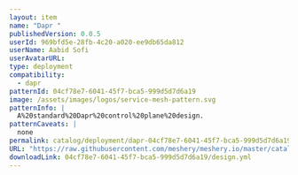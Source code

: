 ```yaml
---
layout: item
name: "Dapr "
publishedVersion: 0.0.5
userId: 969bfd5e-28fb-4c20-a020-ee9db65da812
userName: Aabid Sofi
userAvatarURL:
type: deployment
compatibility:
  - dapr
patternId: 04cf78e7-6041-45f7-bca5-999d5d7d6a19
image: /assets/images/logos/service-mesh-pattern.svg
patternInfo: |
  A%20standard%20Dapr%20control%20plane%20design.
patternCaveats: |
  none
permalink: catalog/deployment/dapr-04cf78e7-6041-45f7-bca5-999d5d7d6a19.html
URL: "https://raw.githubusercontent.com/meshery/meshery.io/master/catalog/04cf78e7-6041-45f7-bca5-999d5d7d6a19/0.0.5/design.yml"
downloadLink: 04cf78e7-6041-45f7-bca5-999d5d7d6a19/design.yml
---
```

